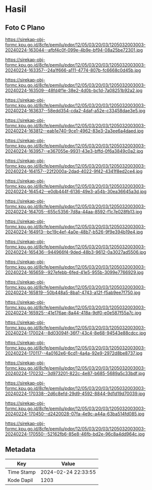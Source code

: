 # Hasil

## Foto C Plano

https://sirekap-obj-formc.kpu.go.id/8cfe/pemilu/pdpr/12/05/03/20/03/1205032003003-20240224-163044--afbf4c0f-099e-4b9e-bf94-08a25be72301.jpg

https://sirekap-obj-formc.kpu.go.id/8cfe/pemilu/pdpr/12/05/03/20/03/1205032003003-20240224-163357--24a1f666-a111-4774-807b-fc6668c0d45b.jpg

https://sirekap-obj-formc.kpu.go.id/8cfe/pemilu/pdpr/12/05/03/20/03/1205032003003-20240224-163509--48fd4f1e-38e2-4d0b-bc1d-7a08251b92a2.jpg

https://sirekap-obj-formc.kpu.go.id/8cfe/pemilu/pdpr/12/05/03/20/03/1205032003003-20240224-163637--58edd354-cda2-4daf-a52e-c33458dae3e5.jpg

https://sirekap-obj-formc.kpu.go.id/8cfe/pemilu/pdpr/12/05/03/20/03/1205032003003-20240224-163812--eab1e740-9ce1-4962-83e3-2a3ee6a4daed.jpg

https://sirekap-obj-formc.kpu.go.id/8cfe/pemilu/pdpr/12/05/03/20/03/1205032003003-20240224-163957--e367055e-9931-43e3-bffd-0f6a3849c0a2.jpg

https://sirekap-obj-formc.kpu.go.id/8cfe/pemilu/pdpr/12/05/03/20/03/1205032003003-20240224-164157--22f2000a-2dad-4022-9f42-4341f8ed2ce4.jpg

https://sirekap-obj-formc.kpu.go.id/8cfe/pemilu/pdpr/12/05/03/20/03/1205032003003-20240224-164542--e0db444f-6136-49e3-a54b-30ea36645a3d.jpg

https://sirekap-obj-formc.kpu.go.id/8cfe/pemilu/pdpr/12/05/03/20/03/1205032003003-20240224-164705--655c5356-7d8a-44aa-8592-f1c7e028fb13.jpg

https://sirekap-obj-formc.kpu.go.id/8cfe/pemilu/pdpr/12/05/03/20/03/1205032003003-20240224-164913--bc19c4ef-4a0e-48b7-b526-9f9e394b19e4.jpg

https://sirekap-obj-formc.kpu.go.id/8cfe/pemilu/pdpr/12/05/03/20/03/1205032003003-20240224-165436--944966f4-9ded-48b3-9612-0a3027ad5506.jpg

https://sirekap-obj-formc.kpu.go.id/8cfe/pemilu/pdpr/12/05/03/20/03/1205032003003-20240224-165659--927efebb-6fed-41e5-955b-3099e7766929.jpg

https://sirekap-obj-formc.kpu.go.id/8cfe/pemilu/pdpr/12/05/03/20/03/1205032003003-20240224-165819--50b448a5-8ba1-4743-a12f-f5ab9ee7f750.jpg

https://sirekap-obj-formc.kpu.go.id/8cfe/pemilu/pdpr/12/05/03/20/03/1205032003003-20240224-165925--41e176ae-8a44-418a-9df0-e0e587f55a7c.jpg

https://sirekap-obj-formc.kpu.go.id/8cfe/pemilu/pdpr/12/05/03/20/03/1205032003003-20240224-170024--8d03094f-36f7-43c4-8e68-94543e88cdcc.jpg

https://sirekap-obj-formc.kpu.go.id/8cfe/pemilu/pdpr/12/05/03/20/03/1205032003003-20240224-170117--4a0162e6-6cd1-4a4a-92e9-2972d8be8737.jpg

https://sirekap-obj-formc.kpu.go.id/8cfe/pemilu/pdpr/12/05/03/20/03/1205032003003-20240224-170232--3d973201-822c-4e87-b685-5689a5c33bdf.jpg

https://sirekap-obj-formc.kpu.go.id/8cfe/pemilu/pdpr/12/05/03/20/03/1205032003003-20240224-170338--2d6c8efd-29d9-4592-8844-9d1d19d70039.jpg

https://sirekap-obj-formc.kpu.go.id/8cfe/pemilu/pdpr/12/05/03/20/03/1205032003003-20240224-170450--d2420028-07fa-4e9c-a44a-63ba514fd085.jpg

https://sirekap-obj-formc.kpu.go.id/8cfe/pemilu/pdpr/12/05/03/20/03/1205032003003-20240224-170550--52162fb6-85e8-46fb-bd2e-96c8a4dd964c.jpg


## Metadata

| Key        | Value               |
| ---------- | ------------------- |
| Time Stamp | 2024-02-24 22:33:55 |
| Kode Dapil | 1203                |



